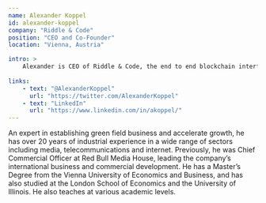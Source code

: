 ```yaml
---
name: Alexander Koppel
id: alexander-koppel
company: "Riddle & Code"
position: "CEO and Co-Founder"
location: "Vienna, Austria"

intro: >
    Alexander is CEO of Riddle & Code, the end to end blockchain interface company.
    
links:
    - text: "@AlexanderKoppel"
      url: "https://twitter.com/AlexanderKoppel"
    - text: "LinkedIn"
      url: "https://www.linkedin.com/in/akoppel/"
---
```


 An expert in establishing green field business and accelerate growth, he has over 20 years of industrial experience in a wide range of sectors including media, telecommunications and internet. Previously, he was Chief Commercial Officer at Red Bull Media House, leading the company’s international business and commercial development. He has a Master’s Degree from the Vienna University of Economics and Business, and has also studied at the London School of Economics and the University of Illinois. He also teaches at various academic levels.
